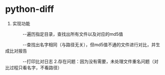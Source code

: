 # python-diff

1. 实现功能

　　　　--遍历指定目录，查找出所有文件以及对应的md5值

　　　　--查找出名字相同（与路径无关），但md5值不通的文件进行对比，并生成比对报告

　　　　--打印比对日志
2.存在问题：因为没有需要，未处理文件重名问题（对比过程只看名字，不看路径）
